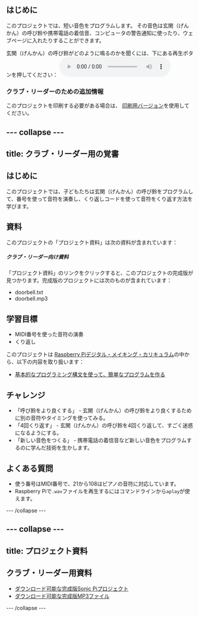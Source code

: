 ## はじめに

このプロジェクトでは、短い音色をプログラムします。 その音色は玄関（げんかん）の呼び鈴や携帯電話の着信音、コンピュータの警告通知に使ったり、ウェブページに入れたりすることができます。

<div id="audio-preview" class="pdf-hidden">
  玄関（げんかん）の呼び鈴がどのように鳴るのかを聞くには、下にある再生ボタンを押してください： <audio controls preload> <source src="resources/doorbell.mp3" type="audio/mpeg"> お使いのブラウザは<code>audio</code>要素をサポートしていません。 </audio>
</div>

### クラブ・リーダーのための追加情報

このプロジェクトを印刷する必要がある場合は、 [印刷用バージョン](https://projects.raspberrypi.org/ja-JP/projects/compose-tune/print)を使用してください。

--- collapse ---
---
title: クラブ・リーダー用の覚書
---
## はじめに

このプロジェクトでは、子どもたちは玄関（げんかん）の呼び鈴をプログラムして、番号を使って音符を演奏し、くり返しコードを使って音符をくり返す方法を学びます。

## 資料

このプロジェクトの「プロジェクト資料」は次の資料が含まれています：

##### クラブ・リーダー向け資料

「プロジェクト資料」のリンクをクリックすると、このプロジェクトの完成版が見つかります。完成版のプロジェクトには次のものが含まれています：

* doorbell.txt
* doorbell.mp3

## 学習目標

* MIDI番号を使った音符の演奏
* くり返し

このプロジェクトは [Raspberry Piデジタル・メイキング・カリキュラム](http://rpf.io/curriculum)の中から、以下の内容を取り扱います：

* [基本的なプログラミング構文を使って、簡単なプログラムを作る](https://www.raspberrypi.org/curriculum/programming/creator)

## チャレンジ

* 「呼び鈴をより良くする」 - 玄関（げんかん）の呼び鈴をより良くするために別の音符やタイミングを使ってみる。
* 「4回くり返す」 - 玄関（げんかん）の呼び鈴を4回くり返して、すごく迷惑になるようにする。
* 「新しい音色をつくる」 - 携帯電話の着信音など新しい音色をプログラムするのに学んだ技術を生かします。

## よくある質問

* 使う番号はMIDI番号で、21から108はピアノの音符に対応しています。
* Raspberry Piで`.wav`ファイルを再生するにはコマンドラインから`aplay`が使えます。

--- /collapse ---

--- collapse ---
---
title: プロジェクト資料
---
## クラブ・リーダー用資料

* [ダウンロード可能な完成版Sonic Piプロジェクト](resources/doorbell.txt)
* [ダウンロード可能な完成版MP3ファイル](resources/doorbell.mp3)

--- /collapse ---